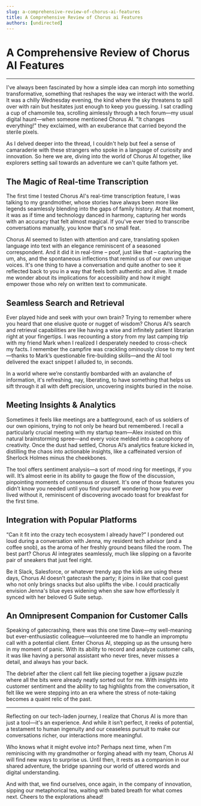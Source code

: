 ```yaml
---
slug: a-comprehensive-review-of-chorus-ai-features
title: A Comprehensive Review of Chorus ai Features
authors: [undirected]
---
```



# A Comprehensive Review of Chorus AI Features

---

I've always been fascinated by how a simple idea can morph into something transformative, something that reshapes the way we interact with the world. It was a chilly Wednesday evening, the kind where the sky threatens to spill over with rain but hesitates just enough to keep you guessing. I sat cradling a cup of chamomile tea, scrolling aimlessly through a tech forum—my usual digital haunt—when someone mentioned Chorus AI. "It changes everything!" they exclaimed, with an exuberance that carried beyond the sterile pixels.

As I delved deeper into the thread, I couldn't help but feel a sense of camaraderie with these strangers who spoke in a language of curiosity and innovation. So here we are, diving into the world of Chorus AI together, like explorers setting sail towards an adventure we can't quite fathom yet.

## The Magic of Real-time Transcription

The first time I tested Chorus AI's real-time transcription feature, I was talking to my grandmother, whose stories have always been more like legends seamlessly blending into the gaps of family history. At that moment, it was as if time and technology danced in harmony, capturing her words with an accuracy that felt almost magical. If you've ever tried to transcribe conversations manually, you know that's no small feat. 

Chorus AI seemed to listen with attention and care, translating spoken language into text with an elegance reminiscent of a seasoned correspondent. And it did it in real-time – poof, just like that – capturing the um, ahs, and the spontaneous inflections that remind us of our own unique voices. It's one thing to have a conversation and quite another to see it reflected back to you in a way that feels both authentic and alive. It made me wonder about its implications for accessibility and how it might empower those who rely on written text to communicate.

## Seamless Search and Retrieval

Ever played hide and seek with your own brain? Trying to remember where you heard that one elusive quote or nugget of wisdom? Chorus AI’s search and retrieval capabilities are like having a wise and infinitely patient librarian right at your fingertips. I was recounting a story from my last camping trip with my friend Mark when I realized I desperately needed to cross-check my facts. I remember the campfire was crackling ominously close to my tent—thanks to Mark’s questionable fire-building skills—and the AI tool delivered the exact snippet I alluded to, in seconds.

In a world where we’re constantly bombarded with an avalanche of information, it's refreshing, nay, liberating, to have something that helps us sift through it all with deft precision, uncovering insights buried in the noise.

## Meeting Insights & Analytics

Sometimes it feels like meetings are a battleground, each of us soldiers of our own opinions, trying to not only be heard but remembered. I recall a particularly crucial meeting with my startup team—Alex insisted on this natural brainstorming spree—and every voice melded into a cacophony of creativity. Once the dust had settled, Chorus AI’s analytics feature kicked in, distilling the chaos into actionable insights, like a caffeinated version of Sherlock Holmes minus the cheekbones.

The tool offers sentiment analysis—a sort of mood ring for meetings, if you will. It’s almost eerie in its ability to gauge the flow of the discussion, pinpointing moments of consensus or dissent. It's one of those features you didn’t know you needed until you find yourself wondering how you ever lived without it, reminiscent of discovering avocado toast for breakfast for the first time.

## Integration with Popular Platforms

“Can it fit into the crazy tech ecosystem I already have?” I pondered out loud during a conversation with Jenna, my resident tech advisor (and a coffee snob), as the aroma of her freshly ground beans filled the room. The best part? Chorus AI integrates seamlessly, much like slipping on a favorite pair of sneakers that just feel right.

Be it Slack, Salesforce, or whatever trendy app the kids are using these days, Chorus AI doesn’t gatecrash the party; it joins in like that cool guest who not only brings snacks but also uplifts the vibe. I could practically envision Jenna's blue eyes widening when she saw how effortlessly it synced with her beloved G Suite setup.

## An Omnipresent Companion for Customer Calls

Speaking of gatecrashing, there was this one time Dave—my well-meaning but ever-enthusiastic colleague—volunteered me to handle an impromptu call with a potential client. Enter Chorus AI, stepping up as the unsung hero in my moment of panic. With its ability to record and analyze customer calls, it was like having a personal assistant who never tires, never misses a detail, and always has your back.

The debrief after the client call felt like piecing together a jigsaw puzzle where all the bits were already neatly sorted out for me. With insights into customer sentiment and the ability to tag highlights from the conversation, it felt like we were stepping into an era where the stress of note-taking becomes a quaint relic of the past.

---

Reflecting on our tech-laden journey, I realize that Chorus AI is more than just a tool—it's an experience. And while it isn’t perfect, it reeks of potential, a testament to human ingenuity and our ceaseless pursuit to make our conversations richer, our interactions more meaningful.

Who knows what it might evolve into? Perhaps next time, when I'm reminiscing with my grandmother or forging ahead with my team, Chorus AI will find new ways to surprise us. Until then, it rests as a companion in our shared adventure, the bridge spanning our world of uttered words and digital understanding.

And with that, we find ourselves, once again, in the company of innovation, sipping our metaphorical tea, waiting with bated breath for what comes next. Cheers to the explorations ahead!